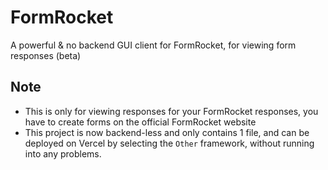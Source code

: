 # FormRocket
A powerful & no backend GUI client for FormRocket, for viewing form responses (beta)

## Note
- This is only for viewing responses for your FormRocket responses, you have to create forms on the official FormRocket website
- This project is now backend-less and only contains 1 file, and can be deployed on Vercel by selecting the `Other` framework, without running into any problems.
